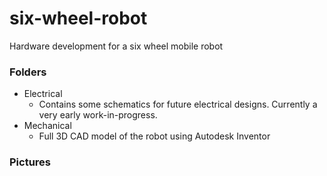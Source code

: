 # six-wheel-robot
Hardware development for a six wheel mobile robot

### Folders
* Electrical
  * Contains some schematics for future electrical designs. Currently a very early work-in-progress.
* Mechanical
  * Full 3D CAD model of the robot using Autodesk Inventor
  
### Pictures
